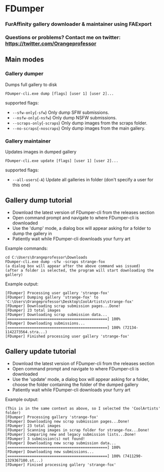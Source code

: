 # FDumper

### FurAffinity gallery downloader & maintainer using FAExport

### Questions or problems? Contact me on twitter: https://twitter.com/Orangeprofessor

## Main modes

### Gallery dumper

Dumps full gallery to disk

	FDumper-cli.exe dump [flags] [user 1] [user 2]...

supported flags:

* `--sfw-only`(`-sfw`) Only dump SFW submissions.
* `--nsfw-only`(`-nsfw`) Only dump NSFW submissions.
* `--scraps-only`(`-scraps`) Only dump images from the scraps folder.
* `--no-scraps`(`-noscraps`) Only dump images from the main gallery.

### Gallery maintainer 

Updates images in dumped gallery

	FDumper-cli.exe update [flags] [user 1] [user 2]...
	
supported flags:

* `--all-users`(`-A`) Update all galleries in folder (don't specify a user for this one)


## Gallery dump tutorial

* Download the latest version of FDumper-cli from the releases section
* Open command prompt and navigate to where FDumper-cli is downloaded
* Use the 'dump' mode, a dialog box will appear asking for a folder to dump the gallery in
* Patiently wait while FDumper-cli downloads your furry art
 
Example commands:
~~~text
cd C:\Users\Orangeprofessor\Downloads
FDumper-cli.exe dump -sfw -scraps strange-fox
(a dialog box will appear after the above command was issued)
(after a folder is selected, the program will start downloading the gallery)
~~~

Example output:
~~~text
[FDumper] Processing user gallery 'strange-fox'
[FDumper] Dumping gallery 'strange-fox' to 'C:\Users\Orangeprofessor\Desktop\CoolArtists\strange-fox'
[FDumper] Downloading scrap submission pages...Done!
[FDumper] 23 total images
[FDumper] Downloading scrap submission data...[=============================================] 100%
[FDumper] Downloading submissions...[=============================================] 100% (72134-1142273564.stra...)
[FDumper] Finished processing user gallery 'strange-fox'
~~~
  

## Gallery update tutorial

* Download the latest version of FDumper-cli from the releases section
* Open command prompt and navigate to where FDumper-cli is downloaded
* Use the 'update' mode, a dialog box will appear asking for a folder, choose the folder containing the folder of the dumped gallery 
* Patiently wait while FDumper-cli downloads your furry art

Example output:
~~~text
(This is in the same context as above, so I selected the 'CoolArtists' folder)
[FDumper] Processing gallery 'strange-fox'
[FDumper] Downloading new scrap submission pages...Done!
[FDumper] 23 total images
[FDumper] Scanning images in scrap folder for strange-fox...Done!
[FDumper] Comparing new and legacy submission lists...Done!
[FDumper] 3 submission(s) not found!
[FDumper] Downloading new scrap submission data...[=============================================] 100%
[FDumper] Downloading new submissions...[=============================================] 100% (7411290-1329367100.st...)
[FDumper] Finised processing gallery 'strange-fox'
~~~


